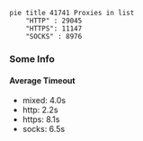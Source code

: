 
```mermaid
pie title 41741 Proxies in list
    "HTTP" : 29045
    "HTTPS": 11147
    "SOCKS" : 8976
```

### Some Info
#### Average Timeout

- mixed: 4.0s
- http: 2.2s
- https: 8.1s
- socks: 6.5s